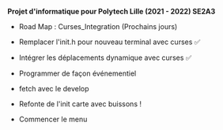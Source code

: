 **Projet d'informatique pour Polytech Lille (2021 - 2022) SE2A3**

* Road Map : Curses_Integration (Prochains jours)

- Remplacer l'init.h pour nouveau terminal avec curses :white_check_mark:

- Intégrer les déplacements dynamique avec curses :white_check_mark:

- Programmer de façon événementiel

- fetch avec le develop

- Refonte de l'init carte avec buissons !

- Commencer le menu
